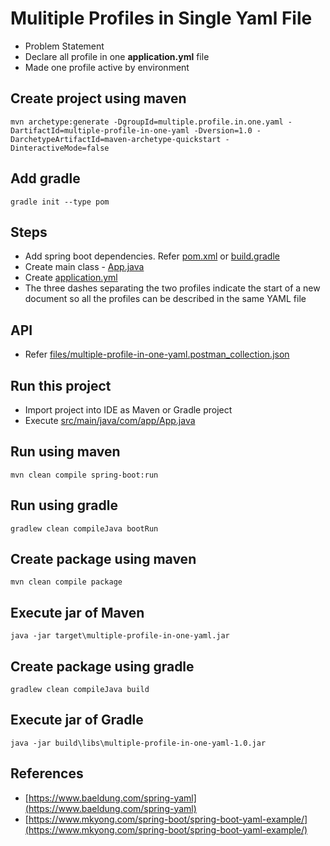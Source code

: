 # Mulitiple Profiles in Single Yaml File

* Problem Statement
* Declare all profile in one **application.yml** file
* Made one profile active by environment

## Create project using maven
```
mvn archetype:generate -DgroupId=multiple.profile.in.one.yaml -DartifactId=multiple-profile-in-one-yaml -Dversion=1.0 -DarchetypeArtifactId=maven-archetype-quickstart -DinteractiveMode=false
```

## Add gradle
```
gradle init --type pom
```

## Steps
* Add spring boot dependencies. Refer [pom.xml](pom.xml) or [build.gradle](build.gradle)
* Create main class - [App.java](src/main/java/com/app/App.java)
* Create [application.yml](src/main/resources/application.yml)
* The three dashes separating the two profiles indicate the start of a new document so all the profiles can be described in the same YAML file

## API
* Refer [files/multiple-profile-in-one-yaml.postman_collection.json](files/multiple-profile-in-one-yaml.postman_collection.json)

## Run this project
* Import project into IDE as Maven or Gradle project
* Execute [src/main/java/com/app/App.java](src/main/java/com/app/App.java)

## Run using maven
```
mvn clean compile spring-boot:run
```

## Run using gradle
```
gradlew clean compileJava bootRun
```

## Create package using maven
```
mvn clean compile package
```

## Execute jar of Maven
```
java -jar target\multiple-profile-in-one-yaml.jar
```

## Create package using gradle
```
gradlew clean compileJava build
```

## Execute jar of Gradle
```
java -jar build\libs\multiple-profile-in-one-yaml-1.0.jar
```

## References
* [https://www.baeldung.com/spring-yaml](https://www.baeldung.com/spring-yaml)
* [https://www.mkyong.com/spring-boot/spring-boot-yaml-example/](https://www.mkyong.com/spring-boot/spring-boot-yaml-example/)